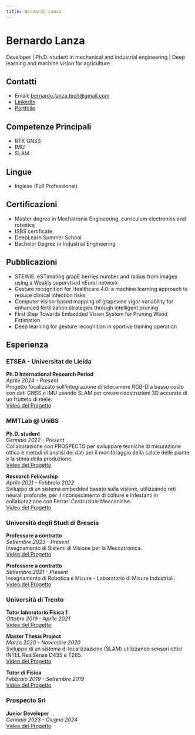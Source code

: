 ```yaml
---
title: Bernardo Lanza
---
```


# Bernardo Lanza

Developer | Ph.D. student in mechanical and industrial engineering | Deep learning and machine vision for agriculture

## Contatti
- Email: [bernardo.lanza.tech@gmail.com](mailto:bernardo.lanza.tech@gmail.com)
- [LinkedIn](https://www.linkedin.com/in/bernardo-lanza-554064163)
- [Portfolio](https://orcid.org/0009-0005-3561-754X)

## Competenze Principali
- RTK GNSS
- IMU
- SLAM

## Lingue
- Inglese (Full Professional)

## Certificazioni
- Master degree in Mechatronic Engineering, curriculum electronics and robotics
- ISBS certificate
- DeepLearn Summer School
- Bachelor Degree in Industrial Engineering

## Pubblicazioni
- STEWIE: eSTimating grapE berries number and radius from images using a Weakly supervIsed nEural network
- Gesture recognition for Healthcare 4.0: a machine learning approach to reduce clinical infection risks
- Computer vision-based mapping of grapevine vigor variability for enhanced fertilization strategies through intelligent pruning
- First Step Towards Embedded Vision System for Pruning Wood Estimation
- Deep learning for gesture recognition in sportive training operation

## Esperienza

### ETSEA - Universitat de Lleida
**Ph.D International Research Period**  
*Aprile 2024 - Present*  
Progetto focalizzato sull'integrazione di telecamere RGB-D a basso costo con dati GNSS e IMU usando SLAM per creare ricostruzioni 3D accurate di un frutteto di mele.  
[Video del Progetto](videos/etsea.mp4)

### MMTLab @ UniBS
**Ph.D. student**  
*Gennaio 2022 - Present*  
Collaborazione con PROSPECTO per sviluppare tecniche di misurazione ottica e metodi di analisi dei dati per il monitoraggio della salute delle piante e la stima della produzione.  
[Video del Progetto](videos/mmtlab.mp4)

**Research Fellowship**  
*Aprile 2021 - Febbraio 2022*  
Sviluppo di un sistema embedded basato sulla visione, utilizzando reti neurali profonde, per il riconoscimento di colture e infestanti in collaborazione con Ferrari Costruzioni Meccaniche.  
[Video del Progetto](videos/research_fellowship.mp4)

### Università degli Studi di Brescia
**Professore a contratto**  
*Settembre 2023 - Present*  
Insegnamento di Sistemi di Visione per la Meccatronica.  
[Video del Progetto](videos/uni_brescia_vision.mp4)

**Professore a contratto**  
*Settembre 2021 - Present*  
Insegnamento di Robotica e Misure - Laboratorio di Misure Industriali.  
[Video del Progetto](videos/uni_brescia_robotica.mp4)

### Università di Trento
**Tutor laboratorio Fisica 1**  
*Ottobre 2019 - Aprile 2021*  
[Video del Progetto](videos/unitn_fisica.mp4)

**Master Thesis Project**  
*Marzo 2020 - Novembre 2020*  
Sviluppo di un sistema di localizzazione (SLAM) utilizzando sensori ottici INTEL RealSense D435 e T265.  
[Video del Progetto](videos/unitn_slam.mp4)

**Tutor di Fisica**  
*Febbraio 2019 - Settembre 2019*  
[Video del Progetto](videos/unitn_fisica_tutor.mp4)

### Prospecto Srl
**Junior Developer**  
*Gennaio 2023 - Giugno 2024*  
[Video del Progetto](videos/prospecto.mp4)
